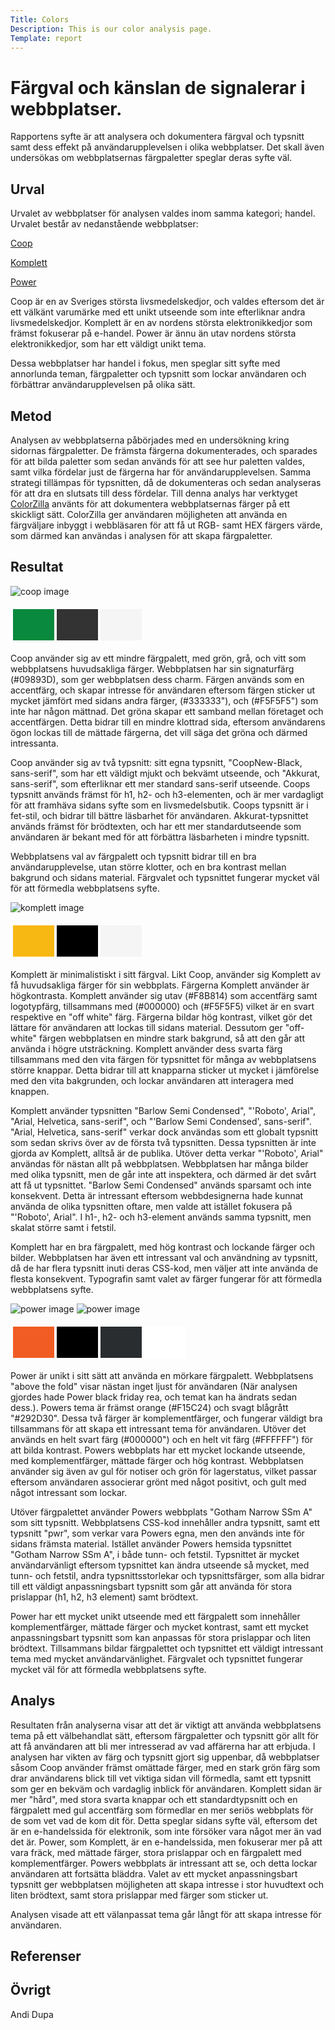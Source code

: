 ```yaml
---
Title: Colors
Description: This is our color analysis page.
Template: report
---
```


# Färgval och känslan de signalerar i webbplatser.

Rapportens syfte är att analysera och dokumentera färgval och typsnitt samt dess effekt på användarupplevelsen i olika webbplatser. Det skall även undersökas om webbplatsernas färgpaletter speglar deras syfte väl.

Urval
-----------------------

<!-- Berätta vilka webbplatser du valt att undersöka och varför eller hur du gick tillväga när du gjorde ditt urval. -->

Urvalet av webbplatser för analysen valdes inom samma kategori; handel. Urvalet består av nedanstående webbplatser:

[Coop](https://www.coop.se/)

[Komplett](https://www.komplett.se/)

[Power](https://www.power.se/)

Coop är en av Sveriges största livsmedelskedjor, och valdes eftersom det är ett välkänt varumärke med ett unikt utseende som inte efterliknar andra livsmedelskedjor.
Komplett är en av nordens största elektronikkedjor som främst fokuserar på e-handel.
Power är ännu än utav nordens största elektronikkedjor, som har ett väldigt unikt tema.

Dessa webbplatser har handel i fokus, men speglar sitt syfte med annorlunda teman, färgpaletter och typsnitt som lockar användaren och förbättrar användarupplevelsen på olika sätt.

Metod
-----------------------

<!-- Berätta kort om din "metod", hur du gör för att utföra undersökningen. Berätta om du använder något speciellt verktyg. -->

Analysen av webbplatserna påbörjades med en undersökning kring sidornas färgpaletter. De främsta färgerna dokumenterades, och sparades för att bilda paletter som sedan används för att see hur paletten valdes, samt vilka fördelar just de färgerna har för användarupplevelsen. Samma strategi tillämpas för typsnitten, då de dokumenteras och sedan analyseras för att dra en slutsats till dess fördelar.
Till denna analys har verktyget [ColorZilla](https://www.colorzilla.com/) använts för att dokumentera webbplatsernas färger på ett skickligt sätt. ColorZilla ger användaren möjligheten att använda en färgväljare inbyggt i webbläsaren för att få ut RGB- samt HEX färgers värde, som därmed kan användas i analysen för att skapa färgpaletter.

Resultat
-----------------------

<!-- Dokumentera dina resultat från din studie. Berätta vad du kom fram till, vilka resultat du hittade och observerade. -->

<img class="analysis_image" src="../assets/img/coop.png" alt="coop image">

<table class="analysis_table" style="border-spacing: 4px; border-collapse: separate">
<tr>
<td style="height: 50px; width: 50px; background-color: #09893D">
<td style="height: 50px; width: 50px; background-color: #333333">
<td style="height: 50px; width: 50px; background-color: #F5F5F5">
</tr>
</table>

Coop använder sig av ett mindre färgpalett, med grön, grå, och vitt som webbplatsens huvudsakliga färger. Webbplatsen har sin signaturfärg (#09893D), som ger webbplatsen dess charm. Färgen används som en accentfärg, och skapar intresse för användaren eftersom färgen sticker ut mycket jämfört med sidans andra färger, (#333333"), och (#F5F5F5") som inte har någon mättnad. Det gröna skapar ett samband mellan företaget och accentfärgen. Detta bidrar till en mindre klottrad sida, eftersom användarens ögon lockas till de mättade färgerna, det vill säga det gröna och därmed intressanta. 

Coop använder sig av två typsnitt: sitt egna typsnitt, "CoopNew-Black, sans-serif", som har ett väldigt mjukt och bekvämt utseende, och "Akkurat, sans-serif", som efterliknar ett mer standard sans-serif utseende. Coops typsnitt används främst för h1, h2- och h3-elementen, och är mer vardagligt för att framhäva sidans syfte som en livsmedelsbutik. Coops typsnitt är i fet-stil, och bidrar till bättre läsbarhet för användaren. Akkurat-typsnittet används främst för brödtexten, och har ett mer standardutseende som användaren är bekant med för att förbättra läsbarheten i mindre typsnitt.

Webbplatsens val av färgpalett och typsnitt bidrar till en bra användarupplevelse, utan större klotter, och en bra kontrast mellan bakgrund och sidans material.
Färgvalet och typsnittet fungerar mycket väl för att förmedla webbplatsens syfte.

<img class="analysis_image" src="../assets/img/komplett.png" alt="komplett image">

<table class="analysis_table" style="border-spacing: 4px; border-collapse: separate">
<tr>
<td style="height: 50px; width: 50px; background-color: #F8B814">
<td style="height: 50px; width: 50px; background-color: #000000">
<td style="height: 50px; width: 50px; background-color: #F5F5F5">
</tr>
</table>

Komplett är minimalistiskt i sitt färgval. Likt Coop, använder sig Komplett av få huvudsakliga färger för sin webbplats. Färgerna Komplett använder är högkontrasta. Komplett använder sig utav (#F8B814) som accentfärg samt logotypfärg, tillsammans med (#000000) och (#F5F5F5) vilket är en svart respektive en "off white" färg. Färgerna bildar hög kontrast, vilket gör det lättare för användaren att lockas till sidans material. Dessutom ger "off-white" färgen webbplatsen en mindre stark bakgrund, så att den går att använda i högre utsträckning. Komplett använder dess svarta färg tillsammans med den vita färgen för typsnittet för många av webbplatsens större knappar. Detta bidrar till att knapparna sticker ut mycket i jämförelse med den vita bakgrunden, och lockar användaren att interagera med knappen.

Komplett använder typsnitten "Barlow Semi Condensed", "'Roboto', Arial", "Arial, Helvetica, sans-serif", och "'Barlow Semi Condensed', sans-serif". "Arial, Helvetica, sans-serif" verkar dock användas som ett globalt typsnitt som sedan skrivs över av de första två typsnitten. Dessa typsnitten är inte gjorda av Komplett, alltså är de publika. Utöver detta verkar "'Roboto', Arial" användas för nästan allt på webbplatsen. Webbplatsen har många bilder med olika typsnitt, men de går inte att inspektera, och därmed är det svårt att få ut typsnittet. "Barlow Semi Condensed" används sparsamt och inte konsekvent. Detta är intressant eftersom webbdesignerna hade kunnat använda de olika typsnitten oftare, men valde att istället fokusera på "'Roboto', Arial". I h1-, h2- och h3-element används samma typsnitt, men skalat större samt i fetstil.

Komplett har en bra färgpalett, med hög kontrast och lockande färger och bilder. Webbplatsen har även ett intressant val och användning av typsnitt, då de har flera typsnitt inuti deras CSS-kod, men väljer att inte använda de flesta konsekvent.
Typografin samt valet av färger fungerar för att förmedla webbplatsens syfte.

<img class="analysis_image" src="../assets/img/power1.png" alt="power image">
<img class="analysis_image" src="../assets/img/power2.png" alt="power image">

<table class="analysis_table" style="border-spacing: 4px; border-collapse: separate">
<tr>
<td style="height: 50px; width: 50px; background-color: #F15C24">
<td style="height: 50px; width: 50px; background-color: #000000">
<td style="height: 50px; width: 50px; background-color: #292D30">
<td style="height: 50px; width: 50px; background-color: #FFFFFF">
</tr>
</table>

Power är unikt i sitt sätt att använda en mörkare färgpalett. Webbplatsens "above the fold" visar nästan inget ljust för användaren (När analysen gjordes hade Power black friday rea, och temat kan ha ändrats sedan dess.). Powers tema är främst orange (#F15C24) och svagt blågrått "#292D30". Dessa två färger är komplementfärger, och fungerar väldigt bra tillsammans för att skapa ett intressant tema för användaren. Utöver det används en helt svart färg (#000000") och en helt vit färg (#FFFFFF") för att bilda kontrast. Powers webbplats har ett mycket lockande utseende, med komplementfärger, mättade färger och hög kontrast. Webbplatsen använder sig även av gul för notiser och grön för lagerstatus, vilket passar eftersom användaren associerar grönt med något positivt, och gult med något intressant som lockar.

Utöver färgpalettet använder Powers webbplats "Gotham Narrow SSm A" som sitt typsnitt. Webbplatsens CSS-kod innehåller andra typsnitt, samt ett typsnitt "pwr", som verkar vara Powers egna, men den används inte för sidans främsta material. Istället använder Powers hemsida typsnittet "Gotham Narrow SSm A", i både tunn- och fetstil. Typsnittet är mycket användarvänligt eftersom typsnittet kan ändra utseende så mycket, med tunn- och fetstil, andra typsnittsstorlekar och typsnittsfärger, som alla bidrar till ett väldigt anpassningsbart typsnitt som går att använda för stora prislappar (h1, h2, h3 element) samt brödtext.

Power har ett mycket unikt utseende med ett färgpalett som innehåller komplementfärger, mättade färger och mycket kontrast, samt ett mycket anpassningsbart typsnitt som kan anpassas för stora prislappar och liten brödtext. Tillsammans bildar färgpalettet och typsnittet ett väldigt intressant tema med mycket användarvänlighet.
Färgvalet och typsnittet fungerar mycket väl för att förmedla webbplatsens syfte.

Analys
-----------------------

<!-- Diskutera och analysera de resultaten du fann. -->

Resultaten från analyserna visar att det är viktigt att använda webbplatsens tema på ett välbehandlat sätt, eftersom färgpaletter och typsnitt gör allt för att få användaren att bli mer intresserad av vad affärerna har att erbjuda. I analysen har vikten av färg och typsnitt gjort sig uppenbar, då webbplatser såsom Coop använder främst omättade färger, med en stark grön färg som drar användarens blick till vet viktiga sidan vill förmedla, samt ett typsnitt som ger en bekväm och vardaglig inblick för användaren. Komplett sidan är mer "hård", med stora svarta knappar och ett standardtypsnitt och en färgpalett med gul accentfärg som förmedlar en mer seriös webbplats för de som vet vad de kom dit för. Detta speglar sidans syfte väl, eftersom det är en e-handelssida för elektronik, som inte försöker vara något mer än vad det är. Power, som Komplett, är en e-handelssida, men fokuserar mer på att vara fräck, med mättade färger, stora prislappar och en färgpalett med komplementfärger. Powers webbplats är intressant att se, och detta lockar användaren att fortsätta bläddra. Valet av ett mycket anpassningsbart typsnitt ger webbplatsen möjligheten att skapa intresse i stor huvudtext och liten brödtext, samt stora prislappar med färger som sticker ut.

Analysen visade att ett välanpassat tema går långt för att skapa intresse för användaren.

Referenser
-----------------------

<!-- Ange de eventuella referenser du använder dig av, om några. -->

Övrigt
-----------------------

<!-- Skriv ditt eget namn samt vilka gruppmedlemmar som deltog i att författa rapporten. -->

Andi Dupa
